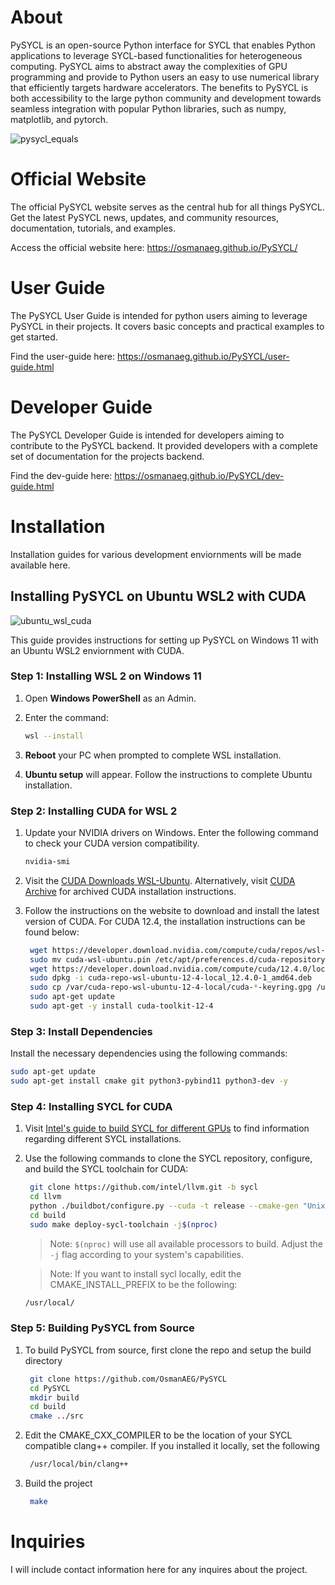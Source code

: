 # About
PySYCL is an open-source Python interface for SYCL that enables Python applications to leverage SYCL-based functionalities for heterogeneous computing. PySYCL aims to abstract away the complexities of GPU programming and provide to Python users an easy to use numerical library that efficiently targets hardware accelerators. The benefits to PySYCL is both accessibility to the large python community and development towards seamless integration with popular Python libraries, such as numpy, matplotlib, and pytorch.

![pysycl_equals](https://github.com/OsmanAEG/PySYCL/assets/79581083/ba5a297e-0941-4034-bb34-1bf97b4c7e91)

# Official Website
The official PySYCL website serves as the central hub for all things PySYCL. Get the latest PySYCL news, updates, and community resources, documentation, tutorials, and examples.

Access the official website here: https://osmanaeg.github.io/PySYCL/

# User Guide
The PySYCL User Guide is intended for python users aiming to leverage PySYCL in their projects. It covers basic concepts and practical examples to get started.

Find the user-guide here: https://osmanaeg.github.io/PySYCL/user-guide.html

# Developer Guide
The PySYCL Developer Guide is intended for developers aiming to contribute to the PySYCL backend. It provided developers with a complete set of documentation for the projects backend.

Find the dev-guide here: https://osmanaeg.github.io/PySYCL/dev-guide.html

# Installation
Installation guides for various development enviornments will be made available here.

## Installing PySYCL on Ubuntu WSL2 with CUDA
![ubuntu_wsl_cuda](https://github.com/OsmanAEG/PySYCL/assets/79581083/d031f799-7f77-424b-986c-720b1078b7f2)

This guide provides instructions for setting up PySYCL on Windows 11 with an Ubuntu WSL2 enviornment with CUDA. 

### Step 1: Installing WSL 2 on Windows 11

1. Open **Windows PowerShell** as an Admin.
2. Enter the command:
   ```bash
   wsl --install
   ```

3. **Reboot** your PC when prompted to complete WSL installation.
4. **Ubuntu setup** will appear. Follow the instructions to complete Ubuntu installation.

### Step 2: Installing CUDA for WSL 2

1. Update your NVIDIA drivers on Windows. Enter the following command to check your CUDA version compatibility.
   ```bash
   nvidia-smi
   ```
2. Visit the [CUDA Downloads WSL-Ubuntu](https://developer.nvidia.com/cuda-downloads?target_os=Linux&target_arch=x86_64&Distribution=WSL-Ubuntu&target_version=2.0&target_type=deb_local). Alternatively, visit [CUDA Archive](https://developer.nvidia.com/cuda-toolkit-archive) for archived CUDA installation instructions.
3. Follow the instructions on the website to download and install the latest version of CUDA. For CUDA 12.4, the installation instructions can be found below:

   ```bash
    wget https://developer.download.nvidia.com/compute/cuda/repos/wsl-ubuntu/x86_64/cuda-wsl-ubuntu.pin
    sudo mv cuda-wsl-ubuntu.pin /etc/apt/preferences.d/cuda-repository-pin-600
    wget https://developer.download.nvidia.com/compute/cuda/12.4.0/local_installers/cuda-repo-wsl-ubuntu-12-4-local_12.4.0-1_amd64.deb
    sudo dpkg -i cuda-repo-wsl-ubuntu-12-4-local_12.4.0-1_amd64.deb
    sudo cp /var/cuda-repo-wsl-ubuntu-12-4-local/cuda-*-keyring.gpg /usr/share/keyrings/
    sudo apt-get update
    sudo apt-get -y install cuda-toolkit-12-4
   ```

### Step 3: Install Dependencies

Install the necessary dependencies using the following commands:

```bash
sudo apt-get update
sudo apt-get install cmake git python3-pybind11 python3-dev -y
```

### Step 4: Installing SYCL for CUDA

1. Visit [Intel's guide to build SYCL for different GPUs](https://www.intel.com/content/www/us/en/developer/articles/technical/compiling-sycl-with-different-gpus.html) to find information regarding different SYCL installations.
2. Use the following commands to clone the SYCL repository, configure, and build the SYCL toolchain for CUDA:

   ```bash
    git clone https://github.com/intel/llvm.git -b sycl
    cd llvm
    python ./buildbot/configure.py --cuda -t release --cmake-gen "Unix Makefiles"
    cd build
    sudo make deploy-sycl-toolchain -j$(nproc)
   ```

   > Note: `$(nproc)` will use all available processors to build. Adjust the `-j` flag according to your system's capabilities.

   > Note: If you want to install sycl locally, edit the CMAKE_INSTALL_PREFIX to be the following:

   ```bash
   /usr/local/
   ```

### Step 5: Building PySYCL from Source

1. To build PySYCL from source, first clone the repo and setup the build directory
   ```bash
    git clone https://github.com/OsmanAEG/PySYCL
    cd PySYCL
    mkdir build
    cd build
    cmake ../src
   ```
2. Edit the CMAKE_CXX_COMPILER to be the location of your SYCL compatible clang++ compiler. If you installed it locally, set the following
   ```bash
    /usr/local/bin/clang++
   ```
3. Build the project
   ```bash
    make
   ```

# Inquiries
I will include contact information here for any inquires about the project.
